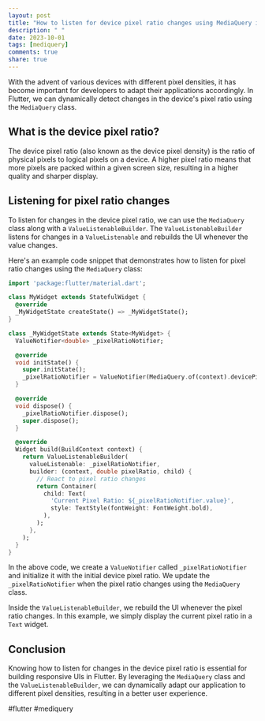 ```yaml
---
layout: post
title: "How to listen for device pixel ratio changes using MediaQuery in Flutter?"
description: " "
date: 2023-10-01
tags: [mediquery]
comments: true
share: true
---
```


With the advent of various devices with different pixel densities, it has become important for developers to adapt their applications accordingly. In Flutter, we can dynamically detect changes in the device's pixel ratio using the `MediaQuery` class.

## What is the device pixel ratio?

The device pixel ratio (also known as the device pixel density) is the ratio of physical pixels to logical pixels on a device. A higher pixel ratio means that more pixels are packed within a given screen size, resulting in a higher quality and sharper display.

## Listening for pixel ratio changes

To listen for changes in the device pixel ratio, we can use the `MediaQuery` class along with a `ValueListenableBuilder`. The `ValueListenableBuilder` listens for changes in a `ValueListenable` and rebuilds the UI whenever the value changes.

Here's an example code snippet that demonstrates how to listen for pixel ratio changes using the `MediaQuery` class:

```dart
import 'package:flutter/material.dart';

class MyWidget extends StatefulWidget {
  @override
  _MyWidgetState createState() => _MyWidgetState();
}

class _MyWidgetState extends State<MyWidget> {
  ValueNotifier<double> _pixelRatioNotifier;

  @override
  void initState() {
    super.initState();
    _pixelRatioNotifier = ValueNotifier(MediaQuery.of(context).devicePixelRatio);
  }

  @override
  void dispose() {
    _pixelRatioNotifier.dispose();
    super.dispose();
  }

  @override
  Widget build(BuildContext context) {
    return ValueListenableBuilder(
      valueListenable: _pixelRatioNotifier,
      builder: (context, double pixelRatio, child) {
        // React to pixel ratio changes
        return Container(
          child: Text(
            'Current Pixel Ratio: ${_pixelRatioNotifier.value}',
            style: TextStyle(fontWeight: FontWeight.bold),
          ),
        );
      },
    );
  }
}
```

In the above code, we create a `ValueNotifier` called `_pixelRatioNotifier` and initialize it with the initial device pixel ratio. We update the `_pixelRatioNotifier` when the pixel ratio changes using the `MediaQuery` class.

Inside the `ValueListenableBuilder`, we rebuild the UI whenever the pixel ratio changes. In this example, we simply display the current pixel ratio in a `Text` widget.

## Conclusion

Knowing how to listen for changes in the device pixel ratio is essential for building responsive UIs in Flutter. By leveraging the `MediaQuery` class and the `ValueListenableBuilder`, we can dynamically adapt our application to different pixel densities, resulting in a better user experience.

#flutter #mediquery